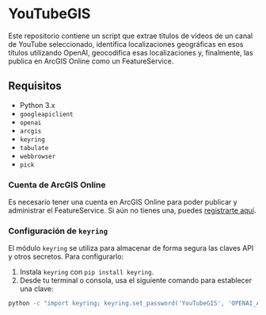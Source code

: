 # YouTubeGIS

Este repositorio contiene un script que extrae títulos de vídeos de un canal de YouTube seleccionado, identifica localizaciones geográficas en esos títulos utilizando OpenAI, geocodifica esas localizaciones y, finalmente, las publica en ArcGIS Online como un FeatureService.

## Requisitos

- Python 3.x
- `googleapiclient`
- `openai`
- `arcgis`
- `keyring`
- `tabulate`
- `webbrowser`
- `pick`

### Cuenta de ArcGIS Online

Es necesario tener una cuenta en ArcGIS Online para poder publicar y administrar el FeatureService. Si aún no tienes una, puedes [registrarte aquí](https://www.arcgis.com/home/signin.html).

### Configuración de `keyring`

El módulo `keyring` se utiliza para almacenar de forma segura las claves API y otros secretos. Para configurarlo:

1. Instala `keyring` con `pip install keyring`.
2. Desde tu terminal o consola, usa el siguiente comando para establecer una clave:

```bash
python -c "import keyring; keyring.set_password('YouTubeGIS', 'OPENAI_API_KEY', 'tu_clave_openai')"
